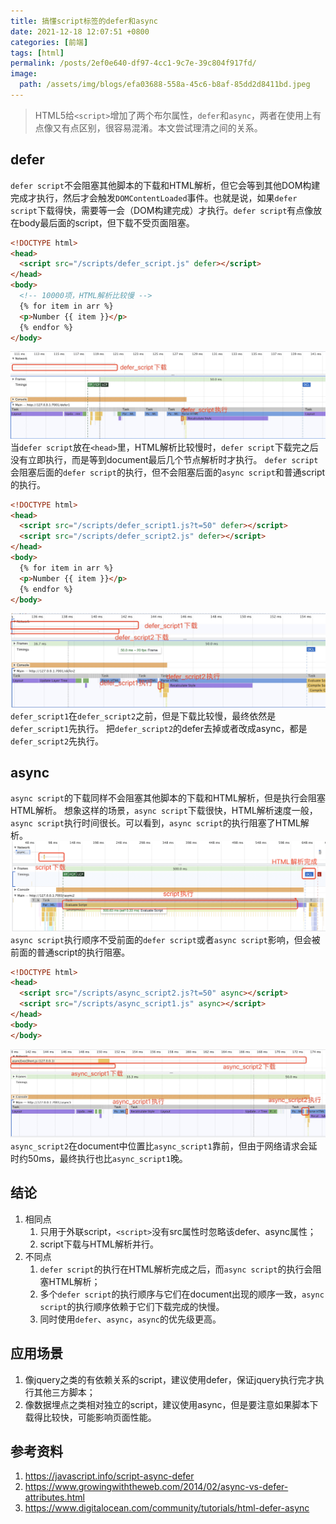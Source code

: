 ```yaml
---
title: 搞懂script标签的defer和async
date: 2021-12-18 12:07:51 +0800
categories: [前端]
tags: [html]
permalink: /posts/2ef0e640-df97-4cc1-9c7e-39c804f917fd/
image:
  path: /assets/img/blogs/efa03688-558a-45c6-b8af-85dd2d8411bd.jpeg
---
```


> HTML5给`<script>`增加了两个布尔属性，`defer`和`async`，两者在使用上有点像又有点区别，很容易混淆。本文尝试理清之间的关系。

## defer

`defer script`不会阻塞其他脚本的下载和HTML解析，但它会等到其他DOM构建完成才执行，然后才会触发`DOMContentLoaded`事件。也就是说，如果`defer script`下载得快，需要等一会（DOM构建完成）才执行。`defer script`有点像放在body最后面的script，但下载不受页面阻塞。

```html
<!DOCTYPE html>
<head>
  <script src="/scripts/defer_script.js" defer></script>
</head>
<body>
  <!-- 10000项，HTML解析比较慢 -->
  {% for item in arr %}
  <p>Number {{ item }}</p>
  {% endfor %}
</body>
```

![defer\_HFFS.jpg](/assets/img/blogs/7e9bac96-bd2f-431a-a6be-b856a83ff35e.jpeg)
当`defer script`放在`<head>`里，HTML解析比较慢时，`defer script`下载完之后没有立即执行，而是等到document最后几个节点解析时才执行。
`defer script`会阻塞后面的`defer script`的执行，但不会阻塞后面的`async script`和普通script的执行。

```html
<!DOCTYPE html>
<head>
  <script src="/scripts/defer_script1.js?t=50" defer></script>
  <script src="/scripts/defer_script2.js" defer></script>
</head>
<body>
  {% for item in arr %}
  <p>Number {{ item }}</p>
  {% endfor %}
</body>
```

![defer2\_HFFS.jpg](/assets/img/blogs/1795a0fd-551e-48b2-af18-856cb2a0b110.jpeg)
`defer_script1`在`defer_script2`之前，但是下载比较慢，最终依然是`defer_script1`先执行。
把`defer_script2`的defer去掉或者改成async，都是`defer_script2`先执行。

## async

`async script`的下载同样不会阻塞其他脚本的下载和HTML解析，但是执行会阻塞HTML解析。
想象这样的场景，`async script`下载很快，HTML解析速度一般，`async script`执行时间很长。可以看到，`async script`的执行阻塞了HTML解析。
![HFSM.png](/assets/img/blogs/9b61b915-f7ce-4dbc-8841-b5f9a49a0f9c.png)
`async script`执行顺序不受前面的`defer script`或者`async script`影响，但会被前面的普通script的执行阻塞。

```html
<!DOCTYPE html>
<head>
  <script src="/scripts/async_script2.js?t=50" async></script>
  <script src="/scripts/async_script1.js" async></script>
</head>
<body>
</body>
```

![async\_multi\_order.jpg](/assets/img/blogs/62daa680-dced-4d39-8fff-0146391b82fc.jpeg)
`async_script2`在document中位置比`async_script1`靠前，但由于网络请求会延时约50ms，最终执行也比`async_script1`晚。

## 结论

1.  相同点
    1.  只用于外联script，`<script>`没有src属性时忽略该defer、async属性；
    2.  script下载与HTML解析并行。
2.  不同点
    1.  `defer script`的执行在HTML解析完成之后，而`async script`的执行会阻塞HTML解析；
    2.  多个`defer script`的执行顺序与它们在document出现的顺序一致，`async script`的执行顺序依赖于它们下载完成的快慢。
    3.  同时使用`defer`、`async`，`async`的优先级更高。

## 应用场景

1.  像jquery之类的有依赖关系的script，建议使用defer，保证jquery执行完才执行其他三方脚本；
2.  像数据埋点之类相对独立的script，建议使用async，但是要注意如果脚本下载得比较快，可能影响页面性能。

## 参考资料

1.  <https://javascript.info/script-async-defer>
2.  <https://www.growingwiththeweb.com/2014/02/async-vs-defer-attributes.html>
3.  <https://www.digitalocean.com/community/tutorials/html-defer-async>
